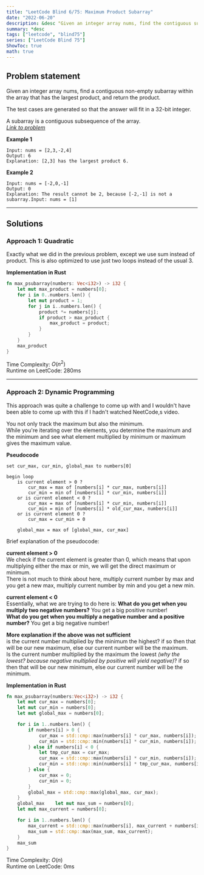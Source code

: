 ```yaml
---
title: "LeetCode Blind 6/75: Maximum Product Subarray"
date: "2022-06-20"
description: &desc "Given an integer array nums, find the contiguous subarray (containing at least one number) which has the largest product and return its product."
summary: *desc
tags: ["leetcode", "blind75"]
series: ["LeetCode Blind 75"]
ShowToc: true
math: true
---
```


## Problem statement
Given an integer array nums, find a contiguous non-empty subarray within the array that has the largest product, and return the product.  

The test cases are generated so that the answer will fit in a 32-bit integer.  

A subarray is a contiguous subsequence of the array.  
[*Link to problem*](https://leetcode.com/problems/maximum-product-subarray/)

**Example 1**
```
Input: nums = [2,3,-2,4]
Output: 6
Explanation: [2,3] has the largest product 6.
```

**Example 2**
```
Input: nums = [-2,0,-1]
Output: 0
Explanation: The result cannot be 2, because [-2,-1] is not a subarray.Input: nums = [1]
```

---

## Solutions
### Approach 1: Quadratic 
Exactly what we did in the previous problem, except we use sum instead of product. 
This is also optimized to use just two loops instead of the usual 3.

**Implementation in Rust**
```rs
fn max_psubarray(numbers: Vec<i32>) -> i32 {
    let mut max_product = numbers[0];
    for i in 0..numbers.len() {
        let mut product = 1;
        for j in i..numbers.len() {
            product *= numbers[j];
            if product > max_product {
                max_product = product;
            }
        }
    }
    max_product
}
```
Time Complexity: $O(n^2)$  
Runtime on LeetCode: $280$ms

---

### Approach 2: Dynamic Programming 
This approach was quite a challenge to come up with and I wouldn't have been able to come up
with this if I hadn't watched NeetCode,s video.  

You not only track the maximum but also the minimum.  
While you're iterating over the elements, you determine the maximum and the minimum and see what
element multiplied by minimum or maximum gives the maximum value.

**Pseudocode**  
```text
set cur_max, cur_min, global_max to numbers[0]

begin loop
    is current element > 0 ?
        cur_max = max of [numbers[i] * cur_max, numbers[i]]
        cur_min = min of [numbers[i] * cur_min, numbers[i]]
    or is current element < 0 ?
        cur_max = max of [numbers[i] * cur_min, numbers[i]]
        cur_min = min of [numbers[i] * old_cur_max, numbers[i]]
    or is current element 0 ?
        cur_max = cur_min = 0
    
    global_max = max of [global_max, cur_max]
```

Brief explanation of the pseudocode:  

**current element > 0**   
We check if the current element is greater than 0, which means that upon multiplying
either the max or min, we will get the direct maximum or minimum.    
There is not much to think about here, multiply current number by max and you get a new max, 
multiply current number by min and you get a new min.  

**current element < 0**  
Essentially, what we are trying to do here is: 
**What do you get when you multiply two negative numbers?** You get a big positive number!   
**What do you get when you multiply a negative number and a positive number?** You get a big negative number!  

**More explanation if the above was not sufficient**  
is the current number multiplied by the minimum the highest? if so then that will be our new maximum, 
else our current number will be the maximum.  
Is the current number multiplied by the maximum the lowest *(why the lowest? 
because negative multiplied by positive will yield negative)*? if so then that will be our new minimum,
else our current number will be the minimum.


**Implementation in Rust**
```rs
fn max_psubarray(numbers:Vec<i32>) -> i32 {
    let mut cur_max = numbers[0];
    let mut cur_min = numbers[0];
    let mut global_max = numbers[0];

    for i in 1..numbers.len() {
        if numbers[i] > 0 {
            cur_max = std::cmp::max(numbers[i] * cur_max, numbers[i]);
            cur_min = std::cmp::min(numbers[i] * cur_min, numbers[i]);
        } else if numbers[i] < 0 {
            let tmp_cur_max = cur_max;
            cur_max = std::cmp::max(numbers[i] * cur_min, numbers[i]);
            cur_min = std::cmp::min(numbers[i] * tmp_cur_max, numbers[i]);
        } else {
            cur_max = 0;
            cur_min = 0;
        }
        global_max = std::cmp::max(global_max, cur_max);
    }
    global_max    let mut max_sum = numbers[0];
    let mut max_current = numbers[0];

    for i in 1..numbers.len() {
        max_current = std::cmp::max(numbers[i], max_current + numbers[i]);
        max_sum = std::cmp::max(max_sum, max_current);
    }
    max_sum
}
```

Time Complexity: $O(n)$  
Runtime on LeetCode: $0$ms